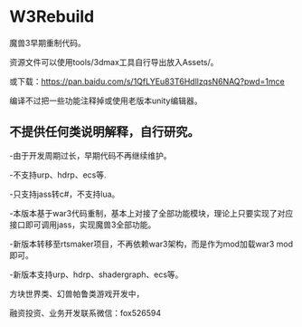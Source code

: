 # W3Rebuild
魔兽3早期重制代码。

资源文件可以使用tools/3dmax工具自行导出放入Assets/。

或下载：https://pan.baidu.com/s/1QfLYEu83T6HdllzqsN6NAQ?pwd=1mce 

编译不过把一些功能注释掉或使用老版本unity编辑器。

不提供任何类说明解释，自行研究。
----------------------------------------------------------------------------------------------


-由于开发周期过长，早期代码不再继续维护。

-不支持urp、hdrp、ecs等.

-只支持jass转c#，不支持lua。

-本版本基于war3代码重制，基本上对接了全部功能模块，理论上只要实现了对应接口即可调用jass，实现魔兽3全部功能。


 

-新版本转移至rtsmaker项目，不再依赖war3架构，而是作为mod加载war3 mod即可。

-新版本支持urp、hdrp、shadergraph、ecs等。

方块世界类、幻兽帕鲁类游戏开发中，

融资投资、业务开发联系微信：fox526594

